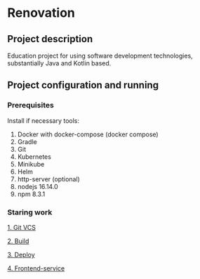 Renovation
==========
## Project description

Education project for using software development technologies, substantially Java and Kotlin based.

## Project configuration and running 

### Prerequisites
Install if necessary tools:
1. Docker with docker-compose (docker compose)
2. Gradle
3. Git
4. Kubernetes
5. Minikube
6. Helm
7. http-server (optional)
8. nodejs 16.14.0
9. npm 8.3.1

### Staring work

[1. Git VCS](https://github.com/makeitfine-org/renovation/wiki/git)  

[2. Build](https://github.com/makeitfine-org/renovation/wiki/build)

[3. Deploy](https://github.com/makeitfine-org/renovation/wiki/deploy)

[4. Frontend-service](https://github.com/makeitfine-org/renovation/wiki/frontend-service)
